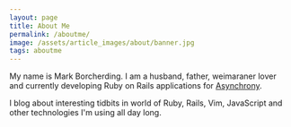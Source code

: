 ```yaml
---
layout: page
title: About Me
permalink: /aboutme/
image: /assets/article_images/about/banner.jpg
tags: aboutme
---
```


My name is Mark Borcherding. I am a husband, father, weimaraner lover and currently developing Ruby on Rails applications for [Asynchrony](http://www.asynchrony.com).

I blog about interesting tidbits in world of Ruby, Rails, Vim, JavaScript and other technologies I'm using all day long.

